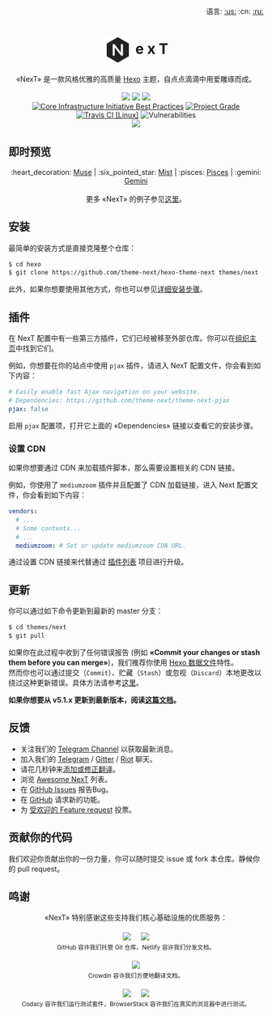<div align="right">
  语言:
  <a title="英语" href="../../README.md">:us:</a>
  :cn:
  <a title="俄语" href="../ru/README.md">:ru:</a>
</div>

# <div align="center"><a title="NexT website repository" href="https://github.com/theme-next/theme-next.org"><img align="center" width="56" height="56" src="https://raw.githubusercontent.com/theme-next/hexo-theme-next/master/source/images/logo.svg?sanitize=true"></a> e x T</div>

<p align="center">
  «NexT» 是一款风格优雅的高质量 <a href="https://hexo.io">Hexo</a> 主题，自点点滴滴中用爱雕琢而成。
<br>
<br>
  <a href="https://github.com/theme-next/hexo-theme-next/releases"><img src="https://img.shields.io/github/package-json/v/theme-next/hexo-theme-next?style=flat-square"></a>
  <a href="https://hexo.io"><img src="https://img.shields.io/badge/hexo-3.5.0+-blue?style=flat-square&logo=hexo"></a>
  <a href="https://github.com/theme-next/hexo-theme-next/blob/master/LICENSE.md"><img src="https://img.shields.io/badge/license-%20AGPL-blue?style=flat-square&logo=gnu"></a>
<br>
  <a href="https://bestpractices.coreinfrastructure.org/projects/2625"><img src="https://img.shields.io/cii/level/2625?style=flat-square" title="Core Infrastructure Initiative Best Practices"></a>
  <a href="https://app.codacy.com/manual/theme-next/hexo-theme-next/dashboard"><img src="https://img.shields.io/codacy/grade/72f7fe7609c2438a92069f448e5a341a/master?style=flat-square&logo=codacy" title="Project Grade"></a>
  <a href="https://travis-ci.org/theme-next/hexo-theme-next?branch=master"><img src="https://img.shields.io/travis/theme-next/hexo-theme-next/master?style=flat-square&logo=travis%20ci" title="Travis CI [Linux]"></a>
  <img src="https://img.shields.io/snyk/vulnerabilities/github/theme-next/hexo-theme-next?style=flat-square" title="Vulnerabilities">
<br>
  <img src="https://user-images.githubusercontent.com/16272760/63487983-da41b080-c4df-11e9-951c-64883a8a5e9b.png">
</p>

## 即时预览

<p align="center">
  :heart_decoration: <a href="https://muse.theme-next.org">Muse</a> | :six_pointed_star: <a href="https://mist.theme-next.org">Mist</a> | :pisces: <a href="https://pisces.theme-next.org">Pisces</a> | :gemini: <a href="https://theme-next.org">Gemini</a>
<br>
<br>
  更多 «NexT» 的例子参见<a href="https://github.com/theme-next/awesome-next#live-preview">这里</a>。
</p>

## 安装

最简单的安装方式是直接克隆整个仓库：

```sh
$ cd hexo
$ git clone https://github.com/theme-next/hexo-theme-next themes/next
```

此外，如果你想要使用其他方式，你也可以参见[详细安装步骤][docs-installation-url]。

## 插件

在 NexT 配置中有一些第三方插件，它们已经被移至外部仓库。你可以在[组织主页](https://github.com/theme-next)中找到它们。

例如，你想要在你的站点中使用 `pjax` 插件，请进入 NexT 配置文件，你会看到如下内容：

```yml
# Easily enable fast Ajax navigation on your website.
# Dependencies: https://github.com/theme-next/theme-next-pjax
pjax: false
```

启用 `pjax` 配置项，打开它上面的 «Dependencies» 链接以查看它的安装步骤。

### 设置 CDN

如果你想要通过 CDN 来加载插件脚本，那么需要设置相关的 CDN 链接。

例如，你使用了 `mediumzoom` 插件并且配置了 CDN 加载链接，进入 Next 配置文件，你会看到如下内容：

```yml
vendors:
  # ...
  # Some contents...
  # ...
  mediumzoom: # Set or update mediumzoom CDN URL.
```

通过设置 CDN 链接来代替通过 [插件列表](https://github.com/theme-next) 项目进行升级。

## 更新

你可以通过如下命令更新到最新的 master 分支：

```sh
$ cd themes/next
$ git pull
```

如果你在此过程中收到了任何错误报告 (例如 **«Commit your changes or stash them before you can merge»**)，我们推荐你使用 [Hexo 数据文件][docs-data-files-url]特性。\
然而你也可以通过提交（`Commit`）、贮藏（`Stash`）或忽视（`Discard`）本地更改以绕过这种更新错误。具体方法请参考[这里](https://stackoverflow.com/a/15745424/5861495)。

**如果你想要从 v5.1.x 更新到最新版本，阅读[这篇文档][docs-update-5-1-x-url]。**

## 反馈

* 关注我们的 [Telegram Channel][t-news-url] 以获取最新消息。
* 加入我们的 [Telegram][t-chat-url] / [Gitter][gitter-url] / [Riot][riot-url] 聊天。
* 请花几秒钟来[添加或修正翻译][i18n-url]。
* 浏览 [Awesome NexT][awesome-next-url] 列表。
* 在 [GitHub Issues][issues-bug-url] 报告Bug。
* 在 [GitHub][issues-feat-url] 请求新的功能。
* 为 [受欢迎的 Feature request][feat-req-vote-url] 投票。

## 贡献你的代码

我们欢迎你贡献出你的一份力量，你可以随时提交 issue 或 fork 本仓库。静候你的 pull request。

## 鸣谢

<p align="center">
  «NexT» 特别感谢这些支持我们核心基础设施的优质服务：
<br>
<br>
  <a href="https://github.com"><img align="center" width="100" src="https://github.githubassets.com/images/modules/logos_page/GitHub-Logo.png"></a>
  &nbsp;&nbsp;&nbsp;
  <a href="https://www.netlify.com"><img align="center" width="150" src="https://cdn.netlify.com/15ecf59b59c9d04b88097c6b5d2c7e8a7d1302d0/1b6d6/img/press/logos/full-logo-light.svg"></a>
<br>
  <sub>GitHub 容许我们托管 Git 仓库，Netlify 容许我们分发文档。</sub>
<br>
<br>
  <a href="https://crowdin.com"><img align="center" width="180" src="https://support.crowdin.com/assets/logos/crowdin-logo1-small.png"></a>
<br>
  <sub>Crowdin 容许我们方便地翻译文档。</sub>
<br>
<br>
  <a href="https://codacy.com"><img align="center" width="155" src="https://user-images.githubusercontent.com/16944225/55026017-623f8f00-5002-11e9-88bf-0d6a5884c6c2.png"></a>
  &nbsp;&nbsp;&nbsp;
  <a href="https://www.browserstack.com"><img align="center" width="140" src="https://www.browserstack.com/images/mail/browserstack-logo-footer.png"></a>
<br>
  <sub>Codacy 容许我们运行测试套件，BrowserStack 容许我们在真实的浏览器中进行测试。</sub>
</p>

[docs-installation-url]: https://github.com/theme-next/hexo-theme-next/blob/master/docs/zh-CN/INSTALLATION.md
[docs-data-files-url]: https://github.com/theme-next/hexo-theme-next/blob/master/docs/zh-CN/DATA-FILES.md
[docs-update-5-1-x-url]: https://github.com/theme-next/hexo-theme-next/blob/master/docs/zh-CN/UPDATE-FROM-5.1.X.md

[t-news-url]: https://t.me/theme_next_news
[t-chat-url]: https://t.me/theme_next_chinese
[gitter-url]: https://gitter.im/theme-next
[riot-url]: https://riot.im/app/#/room/#theme-next:matrix.org
[i18n-url]: https://i18n.theme-next.org

[awesome-next-url]: https://github.com/theme-next/awesome-next
[issues-bug-url]: https://github.com/theme-next/hexo-theme-next/issues/new?assignees=&labels=Bug&template=bug-report.md
[issues-feat-url]: https://github.com/theme-next/hexo-theme-next/issues/new?assignees=&labels=Feature+Request&template=feature-request.md
[feat-req-vote-url]: https://github.com/theme-next/hexo-theme-next/issues?q=is%3Aopen+is%3Aissue+label%3A%22Feature+Request%22+sort%3Areactions-%2B1-desc
